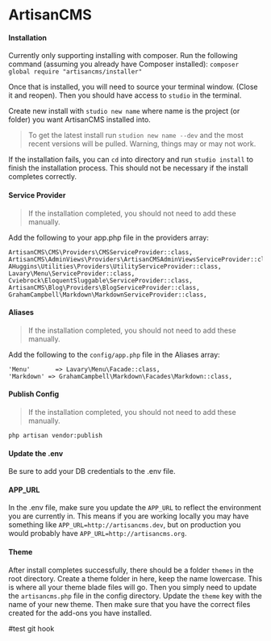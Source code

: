 # ArtisanCMS

#### Installation

Currently only supporting installing with composer. Run the following command (assuming you already have Composer installed):
`composer global require "artisancms/installer"`

Once that is installed, you will need to source your terminal window. (Close it and reopen). Then you should have access to `studio` in the terminal.

Create new install with `studio new name` where name is the project (or folder) you want ArtisanCMS installed into.

> To get the latest install run `studion new name --dev` and the most recent versions will be pulled. Warning, things may or may not work.

If the installation fails, you can `cd` into directory and run `studio install` to finish the installation process. This should not be necessary if the install completes correctly.

#### Service Provider

> If the installation completed, you should not need to add these manually.

Add the following to your app.php file in the providers array:

```
ArtisanCMS\CMS\Providers\CMSServiceProvider::class,
ArtisanCMS\AdminViews\Providers\ArtisanCMSAdminViewsServiceProvider::class,
AHuggins\Utilities\Providers\UtilityServiceProvider::class,
Lavary\Menu\ServiceProvider::class,
Cviebrock\EloquentSluggable\ServiceProvider::class,
ArtisanCMS\Blog\Providers\BlogServiceProvider::class,
GrahamCampbell\Markdown\MarkdownServiceProvider::class,
```

#### Aliases

> If the installation completed, you should not need to add these manually.

Add the following to the `config/app.php` file in the Aliases array:

```
'Menu'       => Lavary\Menu\Facade::class,
'Markdown' => GrahamCampbell\Markdown\Facades\Markdown::class,
```


#### Publish Config

> If the installation completed, you should not need to add these manually.

`php artisan vendor:publish`

#### Update the .env

Be sure to add your DB credentials to the .env file.

#### APP_URL

In the .env file, make sure you update the `APP_URL` to reflect the environment you are currently in. This means if you are working locally you may have something like `APP_URL=http://artisancms.dev`, but on production you would probably have `APP_URL=http://artisancms.org`.

#### Theme

After install completes successfully, there should be a folder `themes` in the root directory. Create a theme folder in here, keep the name lowercase. This is where all your theme blade files will go. Then you simply need to update the `artisancms.php` file in the config directory. Update the `theme` key with the name of your new theme. Then make sure that you have the correct files created for the add-ons you have installed.

#test git hook
